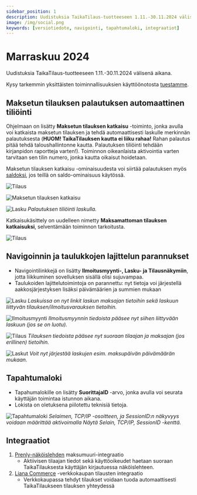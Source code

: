 ```yaml
---
sidebar_position: 1
description: Uudistuksia TaikaTilaus-tuotteeseen 1.11.-30.11.2024 välisenä aikana
image: /img/social.png
keywords: [versiotiedote, navigointi, tapahtumaloki, integraatiot]
---
```


# Marraskuu 2024

Uudistuksia TaikaTilaus-tuotteeseen 1.11.-30.11.2024 välisenä aikana.

Kysy tarkemmin yksittäisten toiminnallisuuksien käyttöönotosta [tuestamme](https://taikatilaus.freshdesk.com/).

## Maksetun tilauksen palautuksen automaattinen tiliöinti 

Ohjelmaan on lisätty **Maksetun tilauksen katkaisu** -toiminto, jonka avulla voi katkaista maksetun tilauksen ja tehdä automaattisesti laskulle merkinnän palautuksesta (**HUOM! TaikaTilauksen kautta ei liiku rahaa!** Rahan palautus pitää tehdä taloushallintonne kautta. Palautuksen tiliöinti tehdään kirjanpidon raportteja varten!). Toiminnon oikeanlaista aktivointia varten tarvitaan sen tilin numero, jonka kautta oikaisut hoidetaan.

Maksetun tilauksen katkaisu -ominaisuudesta voi siirtää palautuksen myös [saldoksi](https://support.taikatilaus.fi/docs/ohjeet/yleiset_ominaisuudet/lasku#saldon-siirt%C3%A4minen-asiakkaalle-maksetusta-laskusta), jos teillä on saldo-ominaisuus käytössä.

![Tilaus](/img/versiotiedotteet/maksetunkat.png)

![Maksetun tilauksen katkaisu](/img/versiotiedotteet/maksetunkat2.png)

![Lasku](/img/versiotiedotteet/maksetunkat3.png)
*Palautuksen tiliöinti laskulla.*

Katkaisukäsittely on uudelleen nimetty **Maksamattoman tilauksen katkaisuksi**, selventämään toiminnon tarkoitusta.

![Tilaus](/img/versiotiedotteet/maksamatonkat.png)

## Navigoinnin ja taulukkojen lajittelun parannukset

- Navigointilinkkejä on lisätty **Ilmoitusmyynti-, Lasku- ja Tilausnäkymiin**, jotta liikkuminen sovelluksen sisällä olisi sujuvampaa.
- Taulukoiden lajittelutoimintoja on parannettu: nyt tietoja voi järjestellä aakkosjärjestyksen lisäksi päivämäärien ja summien mukaan

![Lasku](/img/versiotiedotteet/lasku-hyper.png)
*Laskuissa on nyt linkit laskun maksajan tietoihin sekä laskuun liittyvän tilauksen/ilmoitusvarauksen tietoihin.*

![Ilmoitusmyynti](/img/versiotiedotteet/myynti-hyper.png)
*Ilmoitusmyynnin tiedoista pääsee nyt siihen liittyvään laskuun (jos se on luotu).*

![Tilaus](/img/versiotiedotteet/tilaus-hyper.png)
*Tilauksen tiedoista pääsee nyt suoraan tilaajan ja maksajan (jos erillinen) tietoihin.*

![Laskut](/img/versiotiedotteet/lasku-kronologinen.png)
*Voit nyt järjestää laskujen esim. maksupäivän päivämäärän mukaan.*

## Tapahtumaloki

- Tapahumalokille on lisätty **SuorittajaID** -arvo, jonka avulla voi seurata käyttäjän toimintaa istunnon aikana.
- Lokista on oletuksena piilotettu teknisiä tietoja.

![Tapahtumaloki](/img/ohjeet/loki2.png)
*Selaimen, TCP/IP -osoitteen, ja SessionID:n näkyvyys voidaan määrittää aktivoimalla Näytä Selain, TCP/IP, SessionID -kenttä.*

## Integraatiot

1.  [Prenly-näköislehden](https://www.prenly.com/) maksumuuri-integraatio
    - Aktiivisen tilaajan tiedot sekä käyttöoikeudet haetaan suoraan TaikaTilauksesta käyttäjän kirjautuessa näköislehteen.
2.  [Liana Commerce](https://www.lianatech.com/solutions/websites-and-commerce/commerce.html) -verkkokaupan tilausten integraatio
    -  Verkkokaupassa tehdyt tilaukset voidaan tuoda automaattisesti TaikaTilaukseen tilauksen yhteydessä
